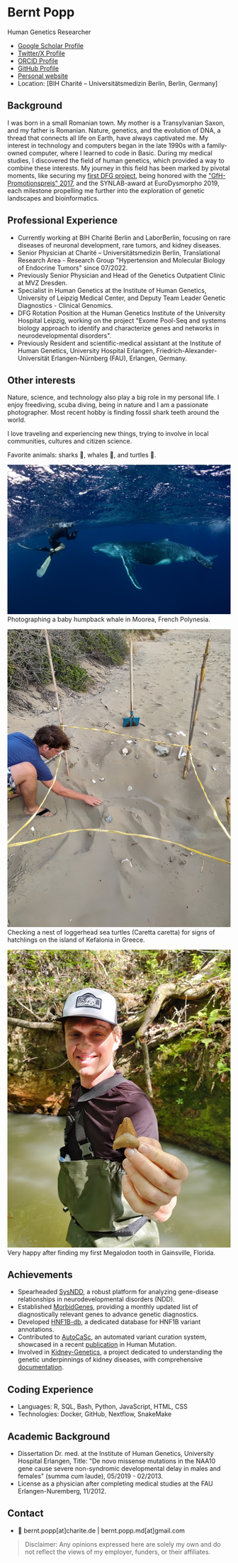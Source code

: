 # Bernt Popp

Human Genetics Researcher

- [Google Scholar Profile](https://scholar.google.com/citations?user=Uvhu3t0AAAAJ)
- [Twitter/X Profile](https://twitter.com/berntpopp)
- [ORCID Profile](https://orcid.org/0000-0002-3679-1081)
- [GitHub Profile](https://github.com/berntpopp)
- [Personal website](http://www.berntpopp.com/)
- Location: [BIH Charité – Universitätsmedizin Berlin, Berlin, Germany]

## Background
I was born in a small Romanian town. My mother is a Transylvanian Saxon, and my father is Romanian. Nature, genetics, and the evolution of DNA, a thread that connects all life on Earth, have always captivated me. My interest in technology and computers began in the late 1990s with a family-owned computer, where I learned to code in Basic. During my medical studies, I discovered the field of human genetics, which provided a way to combine these interests.
My journey in this field has been marked by pivotal moments, like securing my [first DFG project](https://gepris.dfg.de/gepris/projekt/422575385), being honored with the ["GfH-Promotionspreis" 2017](https://gfhev.de/de/ueber-uns/ehrungen.html), and the SYNLAB-award at EuroDysmorpho 2019, each milestone propelling me further into the exploration of genetic landscapes and bioinformatics.

## Professional Experience
- Currently working at BIH Charité Berlin and LaborBerlin, focusing on rare diseases of neuronal development, rare tumors, and kidney diseases.
- Senior Physician at Charité – Universitätsmedizin Berlin, Translational Research Area - Research Group "Hypertension and Molecular Biology of Endocrine Tumors" since 07/2022.
- Previously Senior Physician and Head of the Genetics Outpatient Clinic at MVZ Dresden.
- Specialist in Human Genetics at the Institute of Human Genetics, University of Leipzig Medical Center, and Deputy Team Leader Genetic Diagnostics - Clinical Genomics.
- DFG Rotation Position at the Human Genetics Institute of the University Hospital Leipzig, working on the project "Exome Pool-Seq and systems biology approach to identify and characterize genes and networks in neurodevelopmental disorders".
- Previously Resident and scientific-medical assistant at the Institute of Human Genetics, University Hospital Erlangen, Friedrich-Alexander-Universität Erlangen-Nürnberg (FAU), Erlangen, Germany.

## Other interests
Nature, science, and technology also play a big role in my personal life. I enjoy freediving, scuba diving, being in nature and I am a passionate photographer. Most recent hobby is finding fossil shark teeth around the world.

I love traveling and experiencing new things, trying to involve in local communities, cultures and citizen science.

Favorite animals: sharks 🦈, whales 🐋, and turtles 🐢.

![Whales of Moorea](./static/img/b1_whale-moorea.jpg)
Photographing a baby humpback whale in Moorea, French Polynesia.

![Checking of Caretta caretta hatchlings and nests on Kefalonia](./static/img/b2_turtles-kefalonia.jpg)
Checking a nest of loggerhead sea turtles (Caretta caretta) for signs of hatchlings on the island of Kefalonia in Greece.

![My first Megalodon tooth in Gainsville](./static/img/b3_megtooth-gainsville.jpg)
Very happy after finding my first Megalodon tooth in Gainsville, Florida.

## Achievements
- Spearheaded [SysNDD](https://github.com/berntpopp/sysndd), a robust platform for analyzing gene-disease relationships in neurodevelopmental disorders (NDD).
- Established [MorbidGenes](https://github.com/berntpopp/morbidgenes), providing a monthly updated list of diagnostically relevant genes to advance genetic diagnostics.
- Developed [HNF1B-db](https://github.com/berntpopp/HNF1B-db), a dedicated database for HNF1B variant annotations.
- Contributed to [AutoCaSc](https://github.com/JohannKaspar/AutoCaSc), an automated variant curation system, showcased in a recent [publication](https://onlinelibrary.wiley.com/doi/10.1002/humu.24451) in Human Mutation.
- Involved in [Kidney-Genetics](https://github.com/halbritter-lab/kidney-genetics), a project dedicated to understanding the genetic underpinnings of kidney diseases, with comprehensive [documentation](https://halbritter-lab.github.io/kidney-genetics/).

## Coding Experience
- Languages: R, SQL, Bash, Python, JavaScript, HTML, CSS
- Technologies: Docker, GitHub, Nextflow, SnakeMake

## Academic Background
- Dissertation Dr. med. at the Institute of Human Genetics, University Hospital Erlangen, Title: "De novo missense mutations in the NAA10 gene cause severe non-syndromic developmental delay in males and females" (summa cum laude), 05/2019 - 02/2013.
- License as a physician after completing medical studies at the FAU Erlangen-Nuremberg, 11/2012.

## Contact
- 📧 bernt.popp[at]charite.de | bernt.popp.md[at]gmail.com

> Disclaimer: Any opinions expressed here are solely my own and do not reflect the views of my employer, funders, or their affiliates.
